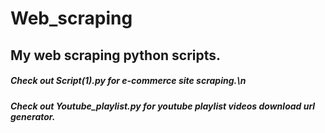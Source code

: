 # Web_scraping
## My web scraping python scripts.
##### Check out Script(1).py for e-commerce site scraping.\n
##### Check out Youtube_playlist.py for youtube playlist videos download url generator.
